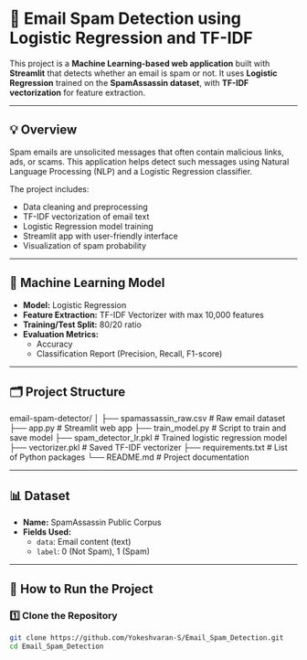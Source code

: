 # 📧 Email Spam Detection using Logistic Regression and TF-IDF

This project is a **Machine Learning-based web application** built with **Streamlit** that detects whether an email is spam or not. It uses **Logistic Regression** trained on the **SpamAssassin dataset**, with **TF-IDF vectorization** for feature extraction.

---

## 💡 Overview

Spam emails are unsolicited messages that often contain malicious links, ads, or scams. This application helps detect such messages using Natural Language Processing (NLP) and a Logistic Regression classifier.

The project includes:

- Data cleaning and preprocessing
- TF-IDF vectorization of email text
- Logistic Regression model training
- Streamlit app with user-friendly interface
- Visualization of spam probability

---

## 🧠 Machine Learning Model

- **Model:** Logistic Regression
- **Feature Extraction:** TF-IDF Vectorizer with max 10,000 features
- **Training/Test Split:** 80/20 ratio
- **Evaluation Metrics:**
  - Accuracy
  - Classification Report (Precision, Recall, F1-score)

---

## 🗂 Project Structure

email-spam-detector/
│
├── spamassassin_raw.csv # Raw email dataset
├── app.py # Streamlit web app
├── train_model.py # Script to train and save model
├── spam_detector_lr.pkl # Trained logistic regression model
├── vectorizer.pkl # Saved TF-IDF vectorizer
├── requirements.txt # List of Python packages
└── README.md # Project documentation


---

## 📊 Dataset

- **Name:** SpamAssassin Public Corpus
- **Fields Used:**
  - `data`: Email content (text)
  - `label`: 0 (Not Spam), 1 (Spam)

---

## 🚀 How to Run the Project

### 1️⃣ Clone the Repository

```bash
git clone https://github.com/Yokeshvaran-S/Email_Spam_Detection.git
cd Email_Spam_Detection
